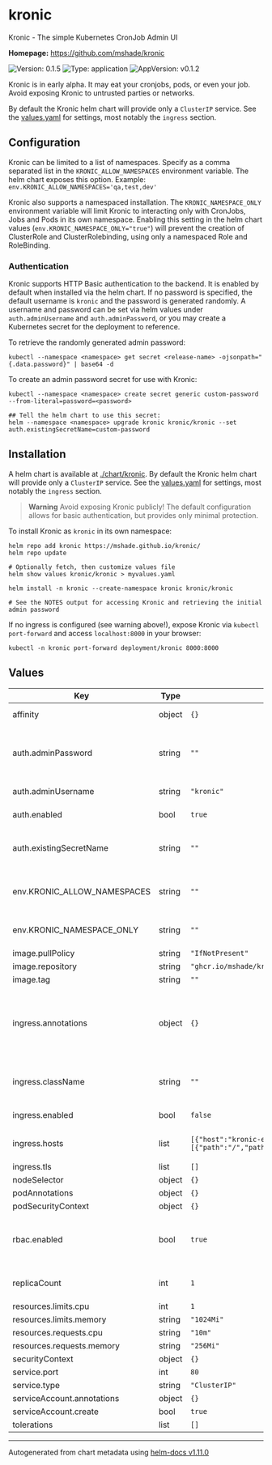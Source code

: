 # kronic

Kronic - The simple Kubernetes CronJob Admin UI

**Homepage:** <https://github.com/mshade/kronic>

![Version: 0.1.5](https://img.shields.io/badge/Version-0.1.5-informational?style=flat-square) ![Type: application](https://img.shields.io/badge/Type-application-informational?style=flat-square) ![AppVersion: v0.1.2](https://img.shields.io/badge/AppVersion-v0.1.2-informational?style=flat-square)

Kronic is in early alpha. It may eat your cronjobs, pods, or even your job.
Avoid exposing Kronic to untrusted parties or networks.

By default the Kronic helm chart will provide only a `ClusterIP` service. See the [values.yaml](./chart/kronic/values.yaml) for settings,
most notably the `ingress` section.

## Configuration

Kronic can be limited to a list of namespaces. Specify as a comma separated list in the `KRONIC_ALLOW_NAMESPACES` environment variable.
The helm chart exposes this option. Example: `env.KRONIC_ALLOW_NAMESPACES='qa,test,dev'`

Kronic also supports a namespaced installation. The `KRONIC_NAMESPACE_ONLY`
environment variable will limit Kronic to interacting only with CronJobs, Jobs
and Pods in its own namespace. Enabling this setting in the helm chart values
(`env.KRONIC_NAMESPACE_ONLY="true"`) will prevent the creation of ClusterRole and
ClusterRolebinding, using only a namespaced Role and RoleBinding.

### Authentication

Kronic supports HTTP Basic authentication to the backend. It is enabled by default when installed via the helm chart. If no password is specified, the default username is `kronic` and the password is generated randomly.
A username and password can be set via helm values under `auth.adminUsername` and `auth.adminPassword`, or you may create a Kubernetes secret for the deployment to reference.

To retrieve the randomly generated admin password:
```
kubectl --namespace <namespace> get secret <release-name> -ojsonpath="{.data.password}" | base64 -d
```

To create an admin password secret for use with Kronic:
```
kubectl --namespace <namespace> create secret generic custom-password --from-literal=password=<password>

## Tell the helm chart to use this secret:
helm --namespace <namespace> upgrade kronic kronic/kronic --set auth.existingSecretName=custom-password
```

## Installation

A helm chart is available at [./chart/kronic](./chart/kronic/).
By default the Kronic helm chart will provide only a `ClusterIP` service. See the [values.yaml](./chart/kronic/values.yaml) for settings,
most notably the `ingress` section.

> **Warning**
> Avoid exposing Kronic publicly! The default configuration allows for basic authentication, but
> provides only minimal protection.

To install Kronic as `kronic` in its own namespace:

```
helm repo add kronic https://mshade.github.io/kronic/
helm repo update

# Optionally fetch, then customize values file
helm show values kronic/kronic > myvalues.yaml

helm install -n kronic --create-namespace kronic kronic/kronic

# See the NOTES output for accessing Kronic and retrieving the initial admin password
```

If no ingress is configured (see warning above!), expose Kronic via `kubectl port-forward` and access `localhost:8000` in your browser:

```
kubectl -n kronic port-forward deployment/kronic 8000:8000
```

## Values

| Key | Type | Default | Description |
|-----|------|---------|-------------|
| affinity | object | `{}` | Provide scheduling affinity selectors |
| auth.adminPassword | string | `""` | Specify a password via chart value. Otherwise, randomly generated on first deploy. |
| auth.adminUsername | string | `"kronic"` | Set the username for auth |
| auth.enabled | bool | `true` | Enable backend basic auth |
| auth.existingSecretName | string | `""` | Provide the name of a pre-existing secret containing a data.password: xxx |
| env.KRONIC_ALLOW_NAMESPACES | string | `""` | Comma separated list of namespaces to allow access to, eg: "staging,qa,example" |
| env.KRONIC_NAMESPACE_ONLY | string | `""` | Limit Kronic to its own namespace. Set to "true" to enable. |
| image.pullPolicy | string | `"IfNotPresent"` |  |
| image.repository | string | `"ghcr.io/mshade/kronic"` |  |
| image.tag | string | `""` |  |
| ingress.annotations | object | `{}` | Additional annotations for ingress. Use to configure more advanced auth or controllers other than ingress-nginx |
| ingress.className | string | `""` | The ingressClassName to use for Kronic. Avoid exposing publicly! |
| ingress.enabled | bool | `false` | Expose Kronic via Ingress |
| ingress.hosts | list | `[{"host":"kronic-example.local","paths":[{"path":"/","pathType":"ImplementationSpecific"}]}]` | the ingress hostname(s) for Kronic |
| ingress.tls | list | `[]` |  |
| nodeSelector | object | `{}` |  |
| podAnnotations | object | `{}` |  |
| podSecurityContext | object | `{}` |  |
| rbac.enabled | bool | `true` | Create ClusterRole, ClusterRoleBindings, Role, RoleBindings for cronjob/job/pod permissions. |
| replicaCount | int | `1` | Number of replicas in deployment - min 2 for HA |
| resources.limits.cpu | int | `1` |  |
| resources.limits.memory | string | `"1024Mi"` |  |
| resources.requests.cpu | string | `"10m"` |  |
| resources.requests.memory | string | `"256Mi"` |  |
| securityContext | object | `{}` |  |
| service.port | int | `80` |  |
| service.type | string | `"ClusterIP"` |  |
| serviceAccount.annotations | object | `{}` |  |
| serviceAccount.create | bool | `true` |  |
| tolerations | list | `[]` |  |

----------------------------------------------
Autogenerated from chart metadata using [helm-docs v1.11.0](https://github.com/norwoodj/helm-docs/releases/v1.11.0)
